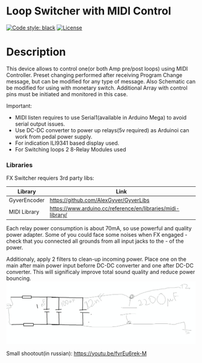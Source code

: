 # Loop Switcher with MIDI Control


[![Code style: black](https://img.shields.io/badge/code%20style-black-000000.svg)](https://github.com/psf/black)
[![License](https://upload.wikimedia.org/wikipedia/commons/8/86/GPL_v3_Blue_Badge.svg)](LICENSE.md)

# Description

This device allows to control one(or both Amp pre/post loops) using MIDI Controller. 
Preset changing performed after receiving Program Change message, but can be modified for any type of message.
Also Schematic can be modified for using with monetary switch. Additional Array with control pins must be initiated and monitored in this case.


Important:

  - MIDI listen requires to use Serial1(available in Arduino Mega) to avoid serial output issues. 
  - Use DC-DC converter to power up relays(5v required) as Arduinoi can work from pedal power supply.
  - For indication ILI9341 based display used.
  - For Switching loops 2 8-Relay Modules used
  

### Libraries

FX Switcher requiers 3rd party libs:

| Library | Link |
| ------ | ------ |
| GyverEncoder | https://github.com/AlexGyver/GyverLibs |
| MIDI Library | https://www.arduino.cc/reference/en/libraries/midi-library/ |

                                                          




Each relay power consumption is about 70mA, so use powerful and quality power adapter. Some of you could face some noises when FX engaged - check that you connected all grounds from all input jacks to the - of the power.

Additionaly, apply 2 filters to clean-up incoming power. Place one on the main after main power input beforre DC-DC converter and one after DC-DC converter. This will significaly improve total sound quality and reduce power bouncing.
![N|Solid](filter.jpeg)

Small shootout(in russian): https://youtu.be/fvrEu6rek-M
